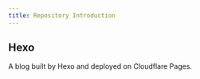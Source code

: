 ```yaml
---
title: Repository Introduction
---
```


## Hexo

A blog built by Hexo and deployed on Cloudflare Pages.
